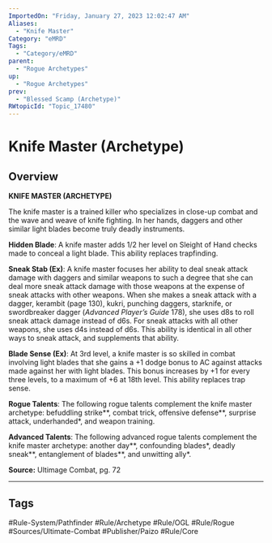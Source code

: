 ```yaml
---
ImportedOn: "Friday, January 27, 2023 12:02:47 AM"
Aliases:
  - "Knife Master"
Category: "eMRD"
Tags:
  - "Category/eMRD"
parent:
  - "Rogue Archetypes"
up:
  - "Rogue Archetypes"
prev:
  - "Blessed Scamp (Archetype)"
RWtopicId: "Topic_17480"
---
```

# Knife Master (Archetype)
## Overview
**KNIFE MASTER (ARCHETYPE)**

The knife master is a trained killer who specializes in close-up combat and the wave and weave of knife fighting. In her hands, daggers and other similar light blades become truly deadly instruments.

**Hidden Blade**: A knife master adds 1/2 her level on Sleight of Hand checks made to conceal a light blade. This ability replaces trapfinding.

**Sneak Stab (Ex)**: A knife master focuses her ability to deal sneak attack damage with daggers and similar weapons to such a degree that she can deal more sneak attack damage with those weapons at the expense of sneak attacks with other weapons. When she makes a sneak attack with a dagger, kerambit (page 130), kukri, punching daggers, starknife, or swordbreaker dagger (*Advanced Player’s Guide* 178), she uses d8s to roll sneak attack damage instead of d6s. For sneak attacks with all other weapons, she uses d4s instead of d6s. This ability is identical in all other ways to sneak attack, and supplements that ability.

**Blade Sense (Ex)**: At 3rd level, a knife master is so skilled in combat involving light blades that she gains a +1 dodge bonus to AC against attacks made against her with light blades. This bonus increases by +1 for every three levels, to a maximum of +6 at 18th level. This ability replaces trap sense.

**Rogue Talents**: The following rogue talents complement the knife master archetype: befuddling strike\*\*, combat trick, offensive defense\*\*, surprise attack, underhanded\*, and weapon training.

**Advanced Talents**: The following advanced rogue talents complement the knife master archetype: another day\*\*, confounding blades\*, deadly sneak\*\*, entanglement of blades\*\*, and unwitting ally\*. 

**Source:** Ultimage Combat, pg. 72


---
## Tags
#Rule-System/Pathfinder #Rule/Archetype #Rule/OGL #Rule/Rogue #Sources/Ultimate-Combat #Publisher/Paizo #Rule/Core

